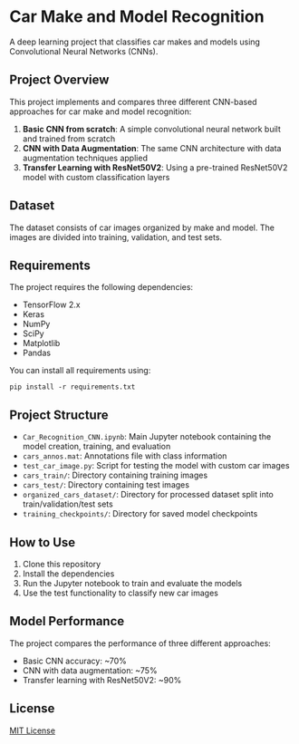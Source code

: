 # Car Make and Model Recognition

A deep learning project that classifies car makes and models using Convolutional Neural Networks (CNNs).

## Project Overview

This project implements and compares three different CNN-based approaches for car make and model recognition:

1. **Basic CNN from scratch**: A simple convolutional neural network built and trained from scratch
2. **CNN with Data Augmentation**: The same CNN architecture with data augmentation techniques applied
3. **Transfer Learning with ResNet50V2**: Using a pre-trained ResNet50V2 model with custom classification layers

## Dataset

The dataset consists of car images organized by make and model. The images are divided into training, validation, and test sets.

## Requirements

The project requires the following dependencies:
- TensorFlow 2.x
- Keras
- NumPy
- SciPy
- Matplotlib
- Pandas

You can install all requirements using:
```
pip install -r requirements.txt
```

## Project Structure

- `Car_Recognition_CNN.ipynb`: Main Jupyter notebook containing the model creation, training, and evaluation
- `cars_annos.mat`: Annotations file with class information
- `test_car_image.py`: Script for testing the model with custom car images
- `cars_train/`: Directory containing training images
- `cars_test/`: Directory containing test images
- `organized_cars_dataset/`: Directory for processed dataset split into train/validation/test sets
- `training_checkpoints/`: Directory for saved model checkpoints

## How to Use

1. Clone this repository
2. Install the dependencies
3. Run the Jupyter notebook to train and evaluate the models
4. Use the test functionality to classify new car images

## Model Performance

The project compares the performance of three different approaches:
- Basic CNN accuracy: ~70%
- CNN with data augmentation: ~75%
- Transfer learning with ResNet50V2: ~90%

## License

[MIT License](LICENSE)